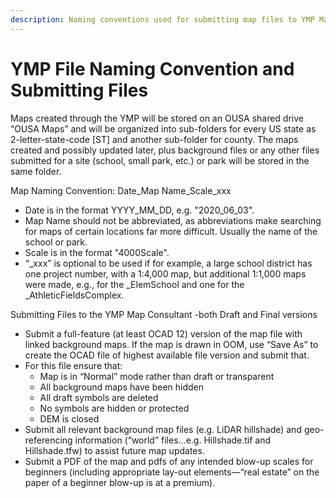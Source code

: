 ```yaml
---
description: Naming conventions used for submitting map files to YMP Map Consultant
---
```


# YMP File Naming Convention and Submitting Files

Maps created through the YMP will be stored on an OUSA shared drive “OUSA Maps” and will be organized into sub-folders for every US state as 2-letter-state-code \[ST\] and another sub-folder for county. The maps created and possibly updated later, plus background files or any other files submitted for a site \(school, small park, etc.\) or park will be stored in the same folder.

Map Naming Convention: Date\_Map Name\_Scale\_xxx

* Date is in the format YYYY\_MM\_DD, e.g. "2020\_06\_03".
* Map Name should not be abbreviated, as abbreviations make searching for maps of certain locations far more difficult. Usually the name of the school or park.
* Scale is in the format "4000Scale".
* “\_xxx” is optional to be used if for example, a large school district has one project number, with a 1:4,000 map, but additional 1:1,000 maps were made, e.g., for the \_ElemSchool and one for the \_AthleticFieldsComplex.

Submitting Files to the YMP Map Consultant -both Draft and Final versions

* Submit a full-feature \(at least OCAD 12\) version of the map file with linked background maps. If the map is drawn in OOM, use “Save As” to create the OCAD file of highest available file version and submit that.
* For this file ensure that:
  * Map is in “Normal” mode rather than draft or transparent
  * All background maps have been hidden
  * All draft symbols are deleted
  * No symbols are hidden or protected
  * DEM is closed
* Submit all relevant background map files \(e.g. LiDAR hillshade\) and geo-referencing information \(“world” files…e.g. Hillshade.tif and Hillshade.tfw\) to assist future map updates.
* Submit a PDF of the map and pdfs of any intended blow-up scales for beginners \(including appropriate lay-out elements—“real estate” on the paper of a beginner blow-up is at a premium\).

